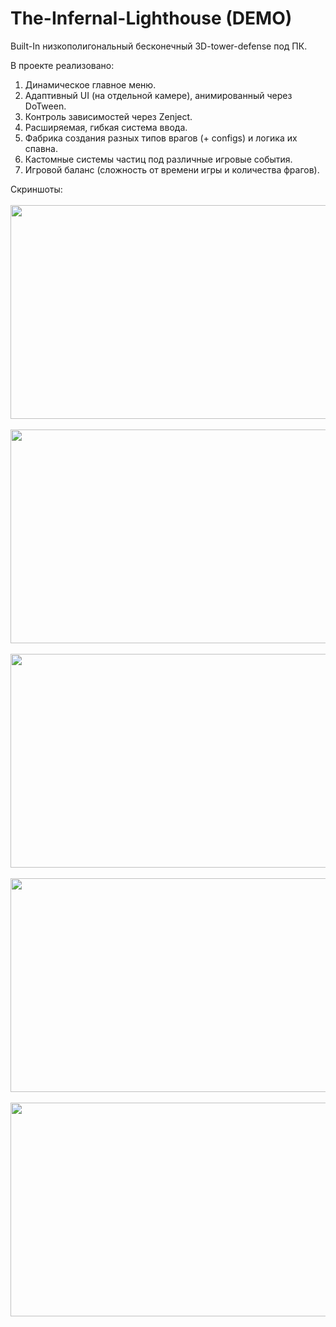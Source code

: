 # The-Infernal-Lighthouse (DEMO)

Built-In низкополигональный бесконечный 3D-tower-defense под ПК. <br />

В проекте реализовано: <br />
1) Динамическое главное меню. <br />
2) Адаптивный UI (на отдельной камере), анимированный через DoTween. <br />
3) Контроль зависимостей через Zenject. <br />
4) Расширяемая, гибкая система ввода. <br />
5) Фабрика создания разных типов врагов (+ configs) и логика их спавна. <br />
6) Кастомные системы частиц под различные игровые события. <br />
7) Игровой баланс (сложность от времени игры и количества фрагов). <br />

Скриншоты:
<br />
<br />
<img src="https://github.com/user-attachments/assets/1a65f917-a563-4aa0-a5d0-d4765fc8bfda" alt="" width="612" height="342">
<br />
<br />
<img src="https://github.com/user-attachments/assets/13140524-def6-4030-b3a3-875af4ab7182" alt="" width="612" height="342">
<br />
<br />
<img src="https://github.com/user-attachments/assets/f1106980-19ec-46a3-b809-0b0ed264be69" alt="" width="612" height="342">
<br />
<br />
<img src="https://github.com/user-attachments/assets/90697f1e-5a39-4620-a524-347010873c20" alt="" width="612" height="342">
<br />
<br />
<img src="https://github.com/user-attachments/assets/f05c5349-f9cb-4bb0-9753-0fe41277329f" alt="" width="612" height="342">
